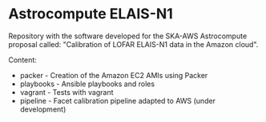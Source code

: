 Astrocompute ELAIS-N1
=====================

Repository with the software developed for the SKA-AWS Astrocompute
proposal called: "Calibration of LOFAR ELAIS-N1 data in the Amazon 
cloud".

Content:
* packer - Creation of the Amazon EC2 AMIs using Packer
* playbooks - Ansible playbooks and roles
* vagrant - Tests with vagrant
* pipeline - Facet calibration pipeline adapted to AWS (under development)
